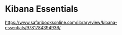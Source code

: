 # Kibana Essentials

https://www.safaribooksonline.com/library/view/kibana-essentials/9781784394936/

